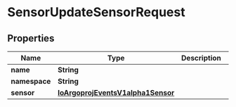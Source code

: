 

# SensorUpdateSensorRequest


## Properties

Name | Type | Description | Notes
------------ | ------------- | ------------- | -------------
**name** | **String** |  |  [optional]
**namespace** | **String** |  |  [optional]
**sensor** | [**IoArgoprojEventsV1alpha1Sensor**](IoArgoprojEventsV1alpha1Sensor.md) |  |  [optional]



